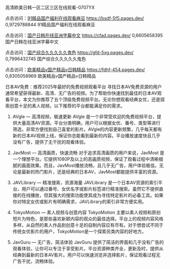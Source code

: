 高清欧美日韩一区二区三区在线观看-0707YX

点击访问：<a href="https://bsdf-5f5.pages.dev/">91精品国产福利在线观看麻豆</a>	https://bsdf-5f5.pages.dev/		0,9729788844	91精品国产福利在线观看麻豆			

点击访问：<a href="https://cfad.pages.dev/">国产日韩在线亚洲字幕中文</a>	https://cfad.pages.dev/		0,6605658395	国产日韩在线亚洲字幕中文			

点击访问：<a href="https://gfd-5xg.pages.dev/">国产综合久久久久久鬼色</a>	https://gfd-5xg.pages.dev/		0,7996432745	国产综合久久久久久鬼色	

点击访问：<a href="https://fdhf-454.pages.dev/">欧美精品v国产精品v日韩精品</a>	https://fdhf-454.pages.dev/		0,8305058969	欧美精品v国产精品v日韩精品		

日本AV免费：推荐2025年最好的免费视频观看平台
寻找日本AV免费资源的用户通常希望获得最新、高清、无广告的视频。为了帮助你快速找到最佳的日本AV观看平台，本文为你推荐了五个顶级免费视频平台。无论你想观看经典女优，还是探索创意十足的素人视频，以下推荐的平台都能满足你的需求。

1. AVgle — 高清视频，极速更新
AVgle 是一个非常受欢迎的免费视频平台，提供大量高清AV资源。平台分类明确，用户可以根据女优、番号、类型等进行筛选，非常方便找到自己喜爱的影片。AVgle的内容更新频繁，几乎每天都有新的日本AV视频上线，保证你总能看到最新的内容。平台播放速度快且几乎没有广告，提供了无干扰的观看体验。

2. JavMost — 高清画质，快速流畅
对于追求高清画质的用户来说，JavMost 是一个理想平台。它提供1080P及以上的高画质视频，保证了观看过程中清晰细腻的画面效果。而且，JavMost播放流畅，且几乎无广告，用户体验极佳。无论是最新的热门影片，还是经典的日本AV，JavMost都能提供丰富的资源。

3. JAVLibrary — 精准搜索，资源海量
JAVLibrary 是一个日本AV资源的索引平台，用户可以通过番号、女优名字或影片标签进行精准搜索。虽然它不提供直接的在线播放，但其强大的搜索功能使其成为寻找特定影片的必备工具。如果你对特定女优或影片有明确需求，JAVLibrary的索引非常方便实用。

4. TokyoMotion — 素人视频与创意内容
TokyoMotion 主要以素人视频和原创短片为特色，是那些喜欢新颖内容的观众的最佳选择。平台上的视频内容风格多样，从自然的素人作品到创意十足的自制内容应有尽有。对于想尝试不同于传统女优影片的用户，TokyoMotion是一个探索另类内容的好地方。

5. JavGuru — 无广告，简洁体验
JavGuru 提供了简洁的界面和几乎没有广告的观看体验，让你可以专注于享受影片。平台资源种类齐全，更新及时，提供从经典到最新的日本AV影片。用户可以快速浏览并选择影片，保证观看过程无广告干扰，流畅体验。

<span style="display:none;">[Canonical link]( https://github.com/moimoi20250707/moimoi13 ）</span>
